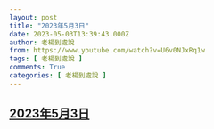 ```yaml
---
layout: post
title: "2023年5月3日"
date: 2023-05-03T13:39:43.000Z
author: 老楊到處說
from: https://www.youtube.com/watch?v=U6v0NJxRq1w
tags: [ 老楊到處說 ]
comments: True
categories: [ 老楊到處說 ]
---
```

<!--1683121183000-->
[2023年5月3日](https://www.youtube.com/watch?v=U6v0NJxRq1w)
------

<div>

</div>
